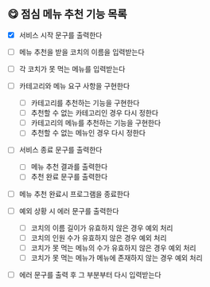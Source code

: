 ## 😋 점심 메뉴 추천 기능 목록

- [x] 서비스 시작 문구를 출력한다

- [ ] 메뉴 추천을 받을 코치의 이름을 입력받는다

- [ ] 각 코치가 못 먹는 메뉴를 입력받는다

- [ ] 카테고리와 메뉴 요구 사항을 구현한다

  - [ ] 카테고리를 추천하는 기능을 구현한다
  - [ ] 추천할 수 없는 카테고리인 경우 다시 정한다
  - [ ] 카테고리의 메뉴를 추천하는 기능을 구현한다
  - [ ] 추천할 수 없는 메뉴인 경우 다시 정한다

- [ ] 서비스 종료 문구를 출력한다

  - [ ] 메뉴 추천 결과를 출력한다
  - [ ] 추천 완료 문구를 출력한다

- [ ] 메뉴 추천 완료시 프로그램을 종료한다

- [ ] 예외 상황 시 에러 문구를 출력한다

  - [ ] 코치의 이름 길이가 유효하지 않은 경우 예외 처리
  - [ ] 코치의 인원 수가 유효하지 않은 경우 예외 처리
  - [ ] 코치가 못 먹는 메뉴의 수가 유효하지 않은 경우 예외 처리
  - [ ] 코치가 못 먹는 메뉴가 메뉴에 존재하지 않는 경우 예외 처리

- [ ] 에러 문구를 출력 후 그 부분부터 다시 입력받는다
